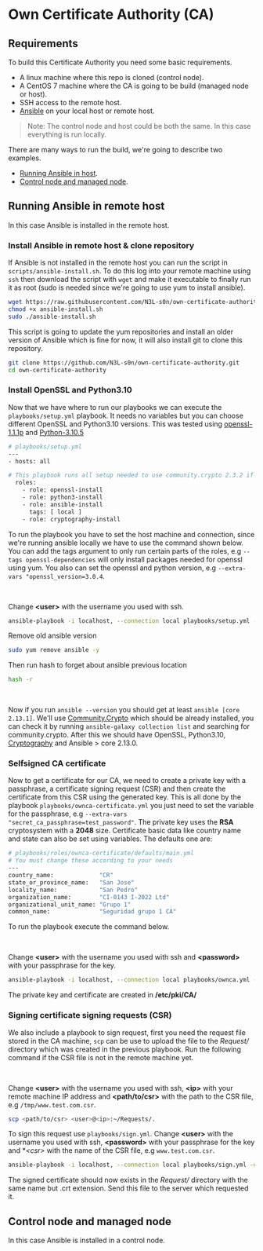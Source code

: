 # Own Certificate Authority (CA)

## Requirements

To build this Certificate Authority you need some basic requirements.
- A linux machine where this repo is cloned (control node).
- A CentOS 7 machine where the CA is going to be build (managed node or host).
- SSH access to the remote host.
- [Ansible](https://docs.ansible.com/ansible/latest/installation_guide/intro_installation.html) on your local host or remote host.

> Note: The control node and host could be both the same. In this case everything is run locally.

There are many ways to run the build, we're going to describe two examples.
- [Running Ansible in host](#running-ansible-in-remote-host).
- [Control node and managed node](#control-node-and-managed-node).


## Running Ansible in remote host

In this case Ansible is installed in the remote host.

### Install Ansible in remote host & clone repository

If Ansible is not installed in the remote host you can run the script in `scripts/ansible-install.sh`. To do this log into your remote machine using `ssh` then download the script with `wget` and make it executable to finally run it as root (sudo is needed since we're going to use yum to install ansible).

```sh
wget https://raw.githubusercontent.com/N3L-s0n/own-certificate-authority/master/scripts/ansible-install.sh
chmod +x ansible-install.sh
sudo ./ansible-install.sh
```

This script is going to update the yum repositories and install an older version of Ansible which is fine for now, it will also install git to clone this repository.

```sh
git clone https://github.com/N3L-s0n/own-certificate-authority.git
cd own-certificate-authority
```

### Install OpenSSL and Python3.10

Now that we have where to run our playbooks we can execute the `playbooks/setup.yml` playbook. It needs no variables but you can choose different OpenSSL and Python3.10 versions. This was tested using [openssl-1.1.1p](https://www.openssl.org/source/) and [Python-3.10.5](https://www.python.org/downloads/release/python-3105/)

```sh
# playbooks/setup.yml
---
- hosts: all

# This playbook runs all setup needed to use community.crypto 2.3.2 if using default variables
  roles:
    - role: openssl-install
    - role: python3-install
    - role: ansible-install
      tags: [ local ]
    - role: cryptography-install

```

To run the playbook you have to set the host machine and connection, since we're running ansible locally we have to use the command shown below. You can add the tags argument to only run certain parts of the roles, e.g `--tags openssl-dependencies` will only install packages needed for openssl using yum. You also can set the openssl and python version, e.g `--extra-vars "openssl_version=3.0.4`. 

<br>

Change **&lt;user&gt;** with the username you used with ssh.

```sh
ansible-playbook -i localhost, --connection local playbooks/setup.yml -u <user>
```

Remove old ansible version

```sh
sudo yum remove ansible -y
```

Then run hash to forget about ansible previous location

```sh
hash -r
```

<br>

Now if you run `ansible --version` you should get at least `ansible [core 2.13.1]`. We'll use [Community.Crypto](https://docs.ansible.com/ansible/latest/collections/community/crypto/index.html) which should be already installed, you can check it by running `ansible-galaxy collection list` and searching for community.crypto.
After this we should have OpenSSL, Python3.10, [Cryptography](https://pypi.org/project/cryptography/) and Ansible > core 2.13.0. 

### Selfsigned CA certificate

Now to get a certificate for our CA, we need to create a private key with a passphrase, a certificate signing request (CSR) and then create the certificate from this CSR using the generated key. This is all done by the playbook `playbooks/ownca-certificate.yml` you just need to set the variable for the passphrase, e.g `--extra-vars "secret_ca_passphrase=test_password"`. The private key uses the **RSA** cryptosystem with a **2048** size. Certificate basic data like country name and state can also be set using variables. The defaults one are:

```sh
# playbooks/roles/ownca-certificate/defaults/main.yml
# You must change these according to your needs
---
country_name:             "CR"
state_or_province_name:   "San Jose"
locality_name:            "San Pedro"
organization_name:        "CI-0143 I-2022 Ltd"
organizational_unit_name: "Grupo 1"
common_name:              "Seguridad grupo 1 CA"

```

To run the playbook execute the command below.

<br>

Change **&lt;user&gt;** with the username you used with ssh and **&lt;password&gt;** with your passphrase for the key.

```sh
ansible-playbook -i localhost, --connection local playbooks/ownca.yml -u <user> --extra-vars "secret_ca_passphrase=<password>"
```

The private key and certificate are created in **/etc/pki/CA/**

### Signing certificate signing requests (CSR)

We also include a playbook to sign request, first you need the request file stored in the CA machine, `scp` can be use to upload the file to the *Request/* directory which was created in the previous playbook. Run the following command if the CSR file is not in the remote machine yet.

<br>

Change **&lt;user&gt;** with the username you used with ssh, **&lt;ip&gt;** with your remote machine IP address and **&lt;path/to/csr&gt;** with the path to the CSR file, e.g `/tmp/www.test.com.csr`.

```sh
scp <path/to/csr> <user>@<ip>:~/Requests/.
```

To sign this request use `playbooks/sign.yml`. Change **&lt;user&gt;** with the username you used with ssh, **&lt;password&gt;** with your passphrase for the key and **&lt;*csr&gt;** with the name of the CSR file, e.g `www.test.com.csr`.

```sh
ansible-playbook -i localhost, --connection local playbooks/sign.yml -u <user> --extra-vars "csr_file=<*.csr> secret_ca_passphrase=<password>"
```

The signed certificate should now exists in the *Request/* directory with the same name but .crt extension. Send this file to the server which requested it.

## Control node and managed node

In this case Ansible is installed in a control node.
